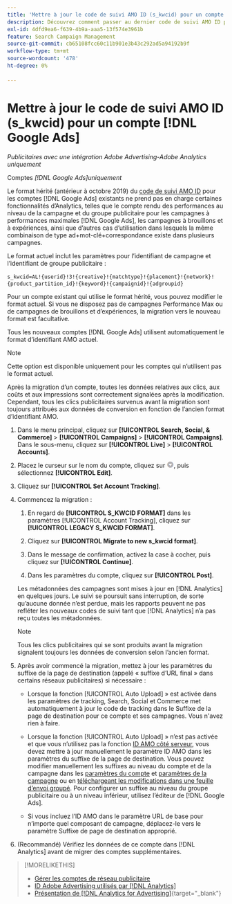 ```yaml
---
title: 'Mettre à jour le code de suivi AMO ID (s_kwcid) pour un compte  [!DNL Google Ads] '
description: Découvrez comment passer au dernier code de suivi AMO ID pour un compte  [!DNL Google Ads] .
exl-id: 4dfd9ea6-f639-4b9a-aaa5-13f574e3961b
feature: Search Campaign Management
source-git-commit: cb65108fcc60c11b901e3b43c292ad5a94192b9f
workflow-type: tm+mt
source-wordcount: '478'
ht-degree: 0%

---
```


# Mettre à jour le code de suivi AMO ID (s_kwcid) pour un compte [!DNL Google Ads]

*Publicitaires avec une intégration Adobe Advertising-Adobe Analytics uniquement*

Comptes *[!DNL Google Ads]uniquement*

Le format hérité (antérieur à octobre 2019) du [code de suivi AMO ID](/help/integrations/analytics/ids.md#amo-id-formats) pour les comptes [!DNL Google Ads] existants ne prend pas en charge certaines fonctionnalités d’Analytics, telles que le compte rendu des performances au niveau de la campagne et du groupe publicitaire pour les campagnes à performances maximales [!DNL Google Ads], les campagnes à brouillons et à expériences, ainsi que d’autres cas d’utilisation dans lesquels la même combinaison de type ad+mot-clé+correspondance existe dans plusieurs campagnes.

Le format actuel inclut les paramètres pour l’identifiant de campagne et l’identifiant de groupe publicitaire :

```
s_kwcid=AL!{userid}!3!{creative}!{matchtype}!{placement}!{network}!{product_partition_id}!{keyword}!{campaignid}!{adgroupid}
```

Pour un compte existant qui utilise le format hérité, vous pouvez modifier le format actuel. Si vous ne disposez pas de campagnes Performance Max ou de campagnes de brouillons et d’expériences, la migration vers le nouveau format est facultative.

Tous les nouveaux comptes [!DNL Google Ads] utilisent automatiquement le format d’identifiant AMO actuel.

>[!NOTE]
>
>Cette option est disponible uniquement pour les comptes qui n’utilisent pas le format actuel.
>
>Après la migration d’un compte, toutes les données relatives aux clics, aux coûts et aux impressions sont correctement signalées après la modification. Cependant, tous les clics publicitaires survenus avant la migration sont toujours attribués aux données de conversion en fonction de l’ancien format d’identifiant AMO.

1. Dans le menu principal, cliquez sur **[!UICONTROL Search, Social, & Commerce]** \> **[!UICONTROL Campaigns]** \> **[!UICONTROL Campaigns]**. Dans le sous-menu, cliquez sur **[!UICONTROL Live]** \> **[!UICONTROL Accounts]**.

1. Placez le curseur sur le nom du compte, cliquez sur ![icône déroulante de flèche](/help/search-social-commerce/assets/arrow-dropdown-menu.png), puis sélectionnez **[!UICONTROL Edit]**.

1. Cliquez sur **[!UICONTROL Set Account Tracking]**.

1. Commencez la migration :

   1. En regard de **[!UICONTROL S_KWCID FORMAT]** dans les paramètres [!UICONTROL Account Tracking], cliquez sur **[!UICONTROL LEGACY S_KWCID FORMAT]**.

   1. Cliquez sur **[!UICONTROL Migrate to new s_kwcid format]**.

   1. Dans le message de confirmation, activez la case à cocher, puis cliquez sur **[!UICONTROL Continue]**.

   1. Dans les paramètres du compte, cliquez sur **[!UICONTROL Post]**.

   Les métadonnées des campagnes sont mises à jour en [!DNL Analytics] en quelques jours. Le suivi se poursuit sans interruption, de sorte qu’aucune donnée n’est perdue, mais les rapports peuvent ne pas refléter les nouveaux codes de suivi tant que [!DNL Analytics] n’a pas reçu toutes les métadonnées.

   >[!NOTE]
   >
   >Tous les clics publicitaires qui se sont produits avant la migration signalent toujours les données de conversion selon l’ancien format.

1. Après avoir commencé la migration, mettez à jour les paramètres du suffixe de la page de destination (appelé « suffixe d’URL final » dans certains réseaux publicitaires) si nécessaire :

   * Lorsque la fonction [!UICONTROL Auto Upload] » est activée dans les paramètres de tracking, Search, Social et Commerce met automatiquement à jour le code de tracking dans le Suffixe de la page de destination pour ce compte et ses campagnes. Vous n&#39;avez rien à faire.

   * Lorsque la fonction [!UICONTROL Auto Upload] » n’est pas activée et que vous n’utilisez pas la fonction [ID AMO côté serveur](/help/integrations/analytics/ids.md#amo-id-formats), vous devez mettre à jour manuellement le paramètre ID AMO dans les paramètres du suffixe de la page de destination. Vous pouvez modifier manuellement les suffixes au niveau du compte et de la campagne dans les [paramètres du compte](/help/search-social-commerce/campaign-management/accounts/ad-network-account-manage.md) et [paramètres de la campagne](/help/search-social-commerce/campaign-management/campaigns/campaign-settings-google.md) ou en [téléchargeant les modifications dans une feuille d’envoi groupé](/help/search-social-commerce/campaign-management/bulksheets/bulksheet-upload.md). Pour configurer un suffixe au niveau du groupe publicitaire ou à un niveau inférieur, utilisez l’éditeur de [!DNL Google Ads].

   * Si vous incluez l’ID AMO dans le paramètre URL de base pour n’importe quel composant de campagne, déplacez-le vers le paramètre Suffixe de page de destination approprié.

1. (Recommandé) Vérifiez les données de ce compte dans [!DNL Analytics] avant de migrer des comptes supplémentaires.

>[!MORELIKETHIS]
>
>* [Gérer les comptes de réseau publicitaire](ad-network-account-manage.md)
>* [ID Adobe Advertising utilisés par  [!DNL Analytics]](/help/integrations/analytics/ids.md)
>* [Présentation de  [!DNL Analytics for Advertising]](https://experienceleague.adobe.com/docs/advertising/integrations/home.html){target="_blank"}
